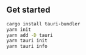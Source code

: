 ## Get started

```sh
cargo install tauri-bundler
yarn init
yarn add -D tauri
yarn tauri init
yarn tauri info


```


